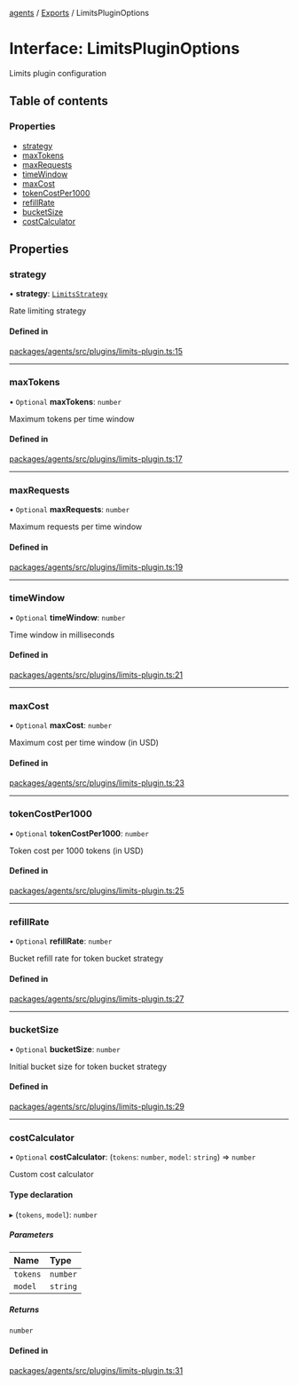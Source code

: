 <!-- 
 ⚠️  AUTO-GENERATED FILE - DO NOT EDIT MANUALLY
 This file is automatically generated by scripts/docs-generator.js
 To make changes, edit the source TypeScript files or update the generator script
-->

[agents](../../) / [Exports](../modules) / LimitsPluginOptions

# Interface: LimitsPluginOptions

Limits plugin configuration

## Table of contents

### Properties

- [strategy](LimitsPluginOptions#strategy)
- [maxTokens](LimitsPluginOptions#maxtokens)
- [maxRequests](LimitsPluginOptions#maxrequests)
- [timeWindow](LimitsPluginOptions#timewindow)
- [maxCost](LimitsPluginOptions#maxcost)
- [tokenCostPer1000](LimitsPluginOptions#tokencostper1000)
- [refillRate](LimitsPluginOptions#refillrate)
- [bucketSize](LimitsPluginOptions#bucketsize)
- [costCalculator](LimitsPluginOptions#costcalculator)

## Properties

### strategy

• **strategy**: [`LimitsStrategy`](../modules#limitsstrategy)

Rate limiting strategy

#### Defined in

[packages/agents/src/plugins/limits-plugin.ts:15](https://github.com/woojubb/robota/blob/bdf92966fb2bc9eb8d5a633591fffc1261e7f0f5/packages/agents/src/plugins/limits-plugin.ts#L15)

___

### maxTokens

• `Optional` **maxTokens**: `number`

Maximum tokens per time window

#### Defined in

[packages/agents/src/plugins/limits-plugin.ts:17](https://github.com/woojubb/robota/blob/bdf92966fb2bc9eb8d5a633591fffc1261e7f0f5/packages/agents/src/plugins/limits-plugin.ts#L17)

___

### maxRequests

• `Optional` **maxRequests**: `number`

Maximum requests per time window

#### Defined in

[packages/agents/src/plugins/limits-plugin.ts:19](https://github.com/woojubb/robota/blob/bdf92966fb2bc9eb8d5a633591fffc1261e7f0f5/packages/agents/src/plugins/limits-plugin.ts#L19)

___

### timeWindow

• `Optional` **timeWindow**: `number`

Time window in milliseconds

#### Defined in

[packages/agents/src/plugins/limits-plugin.ts:21](https://github.com/woojubb/robota/blob/bdf92966fb2bc9eb8d5a633591fffc1261e7f0f5/packages/agents/src/plugins/limits-plugin.ts#L21)

___

### maxCost

• `Optional` **maxCost**: `number`

Maximum cost per time window (in USD)

#### Defined in

[packages/agents/src/plugins/limits-plugin.ts:23](https://github.com/woojubb/robota/blob/bdf92966fb2bc9eb8d5a633591fffc1261e7f0f5/packages/agents/src/plugins/limits-plugin.ts#L23)

___

### tokenCostPer1000

• `Optional` **tokenCostPer1000**: `number`

Token cost per 1000 tokens (in USD)

#### Defined in

[packages/agents/src/plugins/limits-plugin.ts:25](https://github.com/woojubb/robota/blob/bdf92966fb2bc9eb8d5a633591fffc1261e7f0f5/packages/agents/src/plugins/limits-plugin.ts#L25)

___

### refillRate

• `Optional` **refillRate**: `number`

Bucket refill rate for token bucket strategy

#### Defined in

[packages/agents/src/plugins/limits-plugin.ts:27](https://github.com/woojubb/robota/blob/bdf92966fb2bc9eb8d5a633591fffc1261e7f0f5/packages/agents/src/plugins/limits-plugin.ts#L27)

___

### bucketSize

• `Optional` **bucketSize**: `number`

Initial bucket size for token bucket strategy

#### Defined in

[packages/agents/src/plugins/limits-plugin.ts:29](https://github.com/woojubb/robota/blob/bdf92966fb2bc9eb8d5a633591fffc1261e7f0f5/packages/agents/src/plugins/limits-plugin.ts#L29)

___

### costCalculator

• `Optional` **costCalculator**: (`tokens`: `number`, `model`: `string`) => `number`

Custom cost calculator

#### Type declaration

▸ (`tokens`, `model`): `number`

##### Parameters

| Name | Type |
| :------ | :------ |
| `tokens` | `number` |
| `model` | `string` |

##### Returns

`number`

#### Defined in

[packages/agents/src/plugins/limits-plugin.ts:31](https://github.com/woojubb/robota/blob/bdf92966fb2bc9eb8d5a633591fffc1261e7f0f5/packages/agents/src/plugins/limits-plugin.ts#L31)
